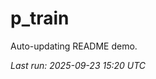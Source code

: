 # p_train

Auto-updating README demo.

<!--START_SECTION:status-->
_Last run: 2025-09-23 15:20 UTC_
<!--END_SECTION:status-->














































































































































































































































































































































































































































































































































































































































































































































































































